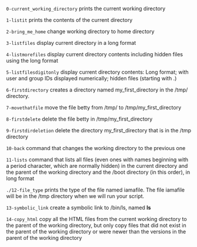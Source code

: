 `0-current_working_directory` prints the current working directory

`1-listit` prints the contents of the current directory

`2-bring_me_home` change working directory to home directory

`3-listfiles` display current directory in a long format

`4-listmorefiles` display current directory contents including hidden files using the long format

`5-listfilesdigitonly` display current directory contents: Long format; with user and group IDs displayed numerically; hidden files (starting with .)

`6-firstdirectory`  creates a directory named my_first_directory in the /tmp/ directory.

`7-movethatfile` move the file betty from /tmp/ to /tmp/my_first_directory

`8-firstdelete` delete the file betty in /tmp/my_first_directory

`9-firstdirdeletion` delete the directory my_first_directory that is in the /tmp directory

`10-back` command that changes the working directory to the previous one

`11-lists` command that lists all files (even ones with names beginning with a period character, which are normally hidden) in the current directory and the parent of the working directory and the /boot directory (in this order), in long format

`./12-file_type` prints the type of the file named iamafile. The file iamafile will be in the /tmp directory when we will run your script.

`13-symbolic_link` create a symbolic link to /bin/ls, named __ls__

`14-copy_html` copy all the HTML files from the current working directory to the parent of the working directory, but only copy files that did not exist in the parent of the working directory or were newer than the versions in the parent of the working directory